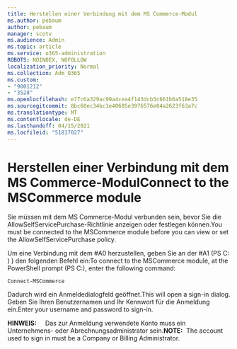 ```yaml
---
title: Herstellen einer Verbindung mit dem MS Commerce-Modul
ms.author: pebaum
author: pebaum
manager: scotv
ms.audience: Admin
ms.topic: article
ms.service: o365-administration
ROBOTS: NOINDEX, NOFOLLOW
localization_priority: Normal
ms.collection: Adm_O365
ms.custom:
- "9001212"
- "3528"
ms.openlocfilehash: e77c6a329ac99a4cea4f143dcb3c661b6a518e35
ms.sourcegitcommit: 8bc60ec34bc1e40685e3976576e04a2623f63a7c
ms.translationtype: MT
ms.contentlocale: de-DE
ms.lasthandoff: 04/15/2021
ms.locfileid: "51817027"
---
```

# <a name="connect-to-the-mscommerce-module"></a><span data-ttu-id="f5966-102">Herstellen einer Verbindung mit dem MS Commerce-Modul</span><span class="sxs-lookup"><span data-stu-id="f5966-102">Connect to the MSCommerce module</span></span>

<span data-ttu-id="f5966-103">Sie müssen mit dem MS Commerce-Modul verbunden sein, bevor Sie die AllowSelfServicePurchase-Richtlinie anzeigen oder festlegen können.</span><span class="sxs-lookup"><span data-stu-id="f5966-103">You must be connected to the MSCommerce module before you can view or set the AllowSelfServicePurchase policy.</span></span>  

<span data-ttu-id="f5966-104">Um eine Verbindung mit dem #A0 herzustellen, geben Sie an der #A1 (PS C: \) ) den folgenden Befehl ein:</span><span class="sxs-lookup"><span data-stu-id="f5966-104">To connect to the MSCommerce module, at the PowerShell prompt (PS C:\), enter the following command:</span></span>

`Connect-MSCommerce`

<span data-ttu-id="f5966-105">Dadurch wird ein Anmeldedialogfeld geöffnet.</span><span class="sxs-lookup"><span data-stu-id="f5966-105">This will open a sign-in dialog.</span></span> <span data-ttu-id="f5966-106">Geben Sie Ihren Benutzernamen und Ihr Kennwort für die Anmeldung ein.</span><span class="sxs-lookup"><span data-stu-id="f5966-106">Enter your username and password to sign-in.</span></span>

<span data-ttu-id="f5966-107">**HINWEIS:** &nbsp; &nbsp; Das zur Anmeldung verwendete Konto muss ein Unternehmens- oder Abrechnungsadministrator sein.</span><span class="sxs-lookup"><span data-stu-id="f5966-107">**NOTE:**&nbsp;&nbsp;The account used to sign in must be a Company or Billing Administrator.</span></span>
